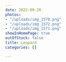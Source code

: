 ```yaml
---
date: 2022-09-20
photos:
- "/uploads/img_1570.png"
- "/uploads/img_1572.png"
- "/uploads/img_1571.png"
showInHomePage: true
outOfStock: false
title: Leopard
categories: []

---
```

